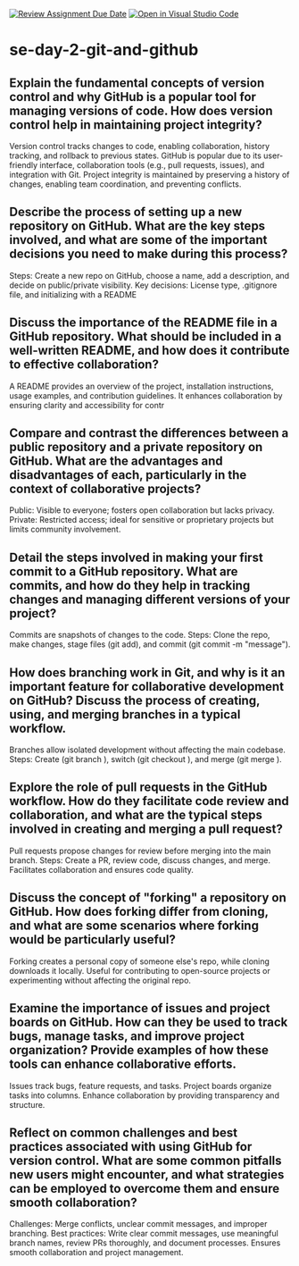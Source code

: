 [![Review Assignment Due Date](https://classroom.github.com/assets/deadline-readme-button-22041afd0340ce965d47ae6ef1cefeee28c7c493a6346c4f15d667ab976d596c.svg)](https://classroom.github.com/a/8wgCKhpZ)
[![Open in Visual Studio Code](https://classroom.github.com/assets/open-in-vscode-2e0aaae1b6195c2367325f4f02e2d04e9abb55f0b24a779b69b11b9e10269abc.svg)](https://classroom.github.com/online_ide?assignment_repo_id=18469957&assignment_repo_type=AssignmentRepo)
# se-day-2-git-and-github
## Explain the fundamental concepts of version control and why GitHub is a popular tool for managing versions of code. How does version control help in maintaining project integrity?

Version control tracks changes to code, enabling collaboration, history tracking, and rollback to previous states.
GitHub is popular due to its user-friendly interface, collaboration tools (e.g., pull requests, issues), and integration with Git.
Project integrity is maintained by preserving a history of changes, enabling team coordination, and preventing conflicts.

## Describe the process of setting up a new repository on GitHub. What are the key steps involved, and what are some of the important decisions you need to make during this process?

Steps: Create a new repo on GitHub, choose a name, add a description, and decide on public/private visibility.
Key decisions: License type, .gitignore file, and initializing with a README

## Discuss the importance of the README file in a GitHub repository. What should be included in a well-written README, and how does it contribute to effective collaboration?

A README provides an overview of the project, installation instructions, usage examples, and contribution guidelines.
It enhances collaboration by ensuring clarity and accessibility for contr

## Compare and contrast the differences between a public repository and a private repository on GitHub. What are the advantages and disadvantages of each, particularly in the context of collaborative projects?
Public: Visible to everyone; fosters open collaboration but lacks privacy.
Private: Restricted access; ideal for sensitive or proprietary projects but limits community involvement.

## Detail the steps involved in making your first commit to a GitHub repository. What are commits, and how do they help in tracking changes and managing different versions of your project?
Commits are snapshots of changes to the code.
Steps: Clone the repo, make changes, stage files (git add), and commit (git commit -m "message").

## How does branching work in Git, and why is it an important feature for collaborative development on GitHub? Discuss the process of creating, using, and merging branches in a typical workflow.
Branches allow isolated development without affecting the main codebase.
Steps: Create (git branch <name>), switch (git checkout <name>), and merge (git merge <name>).

## Explore the role of pull requests in the GitHub workflow. How do they facilitate code review and collaboration, and what are the typical steps involved in creating and merging a pull request?
Pull requests propose changes for review before merging into the main branch.
Steps: Create a PR, review code, discuss changes, and merge.
Facilitates collaboration and ensures code quality.

## Discuss the concept of "forking" a repository on GitHub. How does forking differ from cloning, and what are some scenarios where forking would be particularly useful?

Forking creates a personal copy of someone else's repo, while cloning downloads it locally.
Useful for contributing to open-source projects or experimenting without affecting the original repo.

## Examine the importance of issues and project boards on GitHub. How can they be used to track bugs, manage tasks, and improve project organization? Provide examples of how these tools can enhance collaborative efforts.

Issues track bugs, feature requests, and tasks.
Project boards organize tasks into columns.
Enhance collaboration by providing transparency and structure.

## Reflect on common challenges and best practices associated with using GitHub for version control. What are some common pitfalls new users might encounter, and what strategies can be employed to overcome them and ensure smooth collaboration?

Challenges: Merge conflicts, unclear commit messages, and improper branching.
Best practices: Write clear commit messages, use meaningful branch names, review PRs thoroughly, and document processes.
Ensures smooth collaboration and project management.
